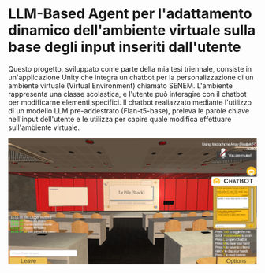 # LLM-Based Agent per l'adattamento dinamico dell'ambiente virtuale sulla base degli input inseriti dall'utente
Questo progetto, sviluppato come parte della mia tesi triennale, consiste in un'applicazione Unity che integra un chatbot per la personalizzazione di un ambiente virtuale (Virtual Environment) chiamato SENEM.
L'ambiente rappresenta una classe scolastica, e l'utente può interagire con il chatbot per modificarne elementi specifici.
Il chatbot realiazzato mediante l'utilizzo di un modello LLM pre-addestrato (Flan-t5-base), preleva le parole chiave nell'input dell'utente e le utilizza per capire quale modifica effettuare sull'ambiente virtuale.

![Chatbot](img/Chatbot.png)
